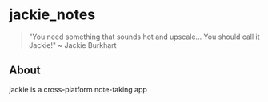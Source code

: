 # jackie_notes

>"You need something that sounds hot and upscale... You should call it Jackie!" ~ Jackie Burkhart

## About

jackie is a cross-platform note-taking app